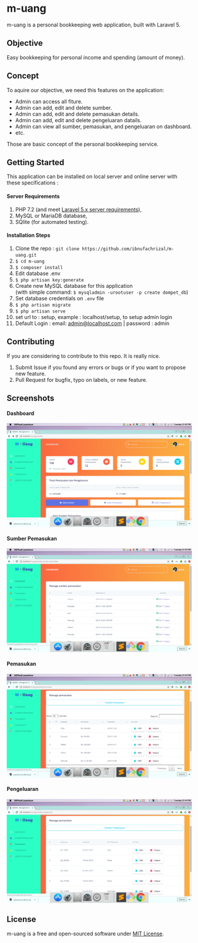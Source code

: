 # m-uang

m-uang is a personal bookkeeping web application, built with Laravel 5.

## Objective
Easy bookkeeping for personal income and spending (amount of money).

## Concept

To aquire our objective, we need this features on the application:

- Admin can access all fiture.
- Admin can add, edit and delete sumber.
- Admin can add, edit and delete pemasukan details.
- Admin can add, edit and delete pengeluaran datails.
- Admin can view all sumber, pemasukan, and pengeluaran on dashboard.
- etc.

Those are basic concept of the personal bookkeeping service.

## Getting Started
This application can be installed on local server and online server with these specifications :

#### Server Requirements
1. PHP 7.2 (and meet [Laravel 5.x server requirements](https://laravel.com/docs/6.x#server-requirements)),
2. MySQL or MariaDB database,
3. SQlite (for automated testing).

#### Installation Steps

1. Clone the repo : `git clone https://github.com/ibnufachrizal/m-uang.git`
2. `$ cd m-uang`
3. `$ composer install`
4. Edit database .env
5. `$ php artisan key:generate`
6. Create new MySQL database for this application  
(with simple command: `$ mysqladmin -urootuser -p create dompet_db`)
7. Set database credentials on `.env` file
8. `$ php artisan migrate`
9. `$ php artisan serve`
10. set url to : setup, example : localhost/setup, to setup admin login
11. Default Login : email: admin@localhost.com | password : admin

## Contributing

If you are considering to contribute to this repo. It is really nice.

1. Submit Issue if you found any errors or bugs or if you want to propose new feature.
2. Pull Request for bugfix, typo on labels, or new feature.

## Screenshots

#### Dashboard

![Managemen Keuangan | m-uang](public/screenshot/Dashboard.png)

#### Sumber Pemasukan

![Managemen Keuangan | m-uang](public/screenshot/Sumber.png)

#### Pemasukan

![Managemen Keuangan | m-uang](public/screenshot/Pemasukan.png)

#### Pengeluaran

![Managemen Keuangan | m-uang](public/screenshot/Pengeluaran.png)

## License

m-uang is a free and open-sourced software under [MIT License](LICENSE).

